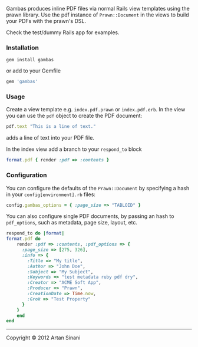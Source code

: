 
Gambas produces inline PDF files via normal Rails view templates using the prawn library. Use the pdf instance of `Prawn::Document` in the views to build your PDFs with the prawn's DSL.

Check the test/dummy Rails app for examples.


### Installation

```shell
gem install gambas
```

or add to your Gemfile

```ruby
gem 'gambas'
```

### Usage

Create a view template e.g. `index.pdf.prawn` or `index.pdf.erb`. In the view you can use the `pdf` object to create the PDF document:

```ruby
pdf.text "This is a line of text."
```

adds a line of text into your PDF file.


In the index view add a branch to your `respond_to` block

```ruby
format.pdf { render :pdf => :contents }
```


### Configuration

You can configure the defaults of the `Prawn::Document` by specifying a hash in your `config[environment].rb` files:

```ruby
config.gambas_options = { :page_size => "TABLOID" }
```

You can also configure single PDF documents, by passing an hash to `pdf_options`, such as metadata, page size, layout, etc.

```ruby
respond_to do |format|
format.pdf do 
	render :pdf => :contents, :pdf_options => { 
	  :page_size => [275, 326],
	  :info => { 
	    :Title => "My title",
	    :Author => "John Doe",
	    :Subject => "My Subject",
	    :Keywords => "test metadata ruby pdf dry",
	    :Creator => "ACME Soft App",
	    :Producer => "Prawn",
	    :CreationDate => Time.now,
	    :Grok => "Test Property" 
	  }
	}
	end 
end
```


---

Copyright &copy; 2012 Artan Sinani